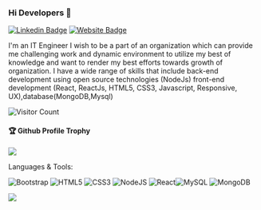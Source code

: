 
### Hi Developers 👋

[![Linkedin Badge](https://img.shields.io/badge/-SnehalChirmade-blue?style=flat-square&logo=Linkedin&logoColor=white&link=https://www.linkedin.com/in/snehal-chirmade-8b3a63216/)](https://www.linkedin.com/in/snehal-chirmade-8b3a63216/)
[![Website Badge](https://img.shields.io/badge/StackOverflow-SnehalChirmade-yellow)](https://stackexchange.com/users/22141035/snehal-chirmade)

I'm an
IT Engineer
I wish to be a part of an organization which can provide me challenging work and dynamic environment to utilize my best of knowledge and want to render my best efforts 
towards growth of organization. I have a wide range of skills that include back-end development using open source technologies (NodeJs) front-end development (React, ReactJs, HTML5, CSS3, Javascript, Responsive, UX),database(MongoDB,Mysql)

![Visitor Count](https://profile-counter.glitch.me/SnehalChirmade/count.svg)

<div>
  <h4>🏆 Github Profile Trophy</h4>
  <a href="https://github.com/ryo-ma/github-profile-trophy">
    <img src="https://github-profile-trophy.vercel.app/?username=SnehalChirmade&column=7"/>
  </a>
</div>

Languages & Tools:

<img alt="Bootstrap" src="https://img.shields.io/badge/bootstrap-%23563D7C.svg?style=flat-square&logo=bootstrap&logoColor=white"/> <img alt="HTML5" src="https://img.shields.io/badge/html5-%23E34F26.svg?style=flat-square&logo=html5&logoColor=white"/> <img alt="CSS3" src="https://img.shields.io/badge/css3-%231572B6.svg?style=flat-square&logo=css3&logoColor=white"/> <img alt="NodeJS" src="https://img.shields.io/badge/node.js-%2343853D.svg?style=flat-square&logo=node-dot-js&logoColor=white"/> <img alt="React" src="https://img.shields.io/badge/react-%2320232a.svg?style=flat-square&logo=react&logoColor=%2361DAFB"/><img alt="MySQL" src="https://img.shields.io/badge/mysql-%2300f.svg?style=flat-square&logo=mysql&logoColor=white"/> <img alt="MongoDB" src ="https://img.shields.io/badge/MongoDB-%234ea94b.svg?style=flat- square&logo=mongodb&logoColor=white"/>

![](https://activity-graph.herokuapp.com/graph?username=SnehalChirmade&theme=react-dark&area=true)
<!--

**SnehalChirmade/SnehalChirmade** is a ✨ _special_ ✨ repository because its `README.md` (this file) appears on your GitHub profile.

Here are some ideas to get you started:

- 🔭 I’m currently working on ...
- 🌱 I’m currently learning Full Stack Web Development
- 👯 I’m looking to collaborate on ...
- 🤔 I’m looking for help with ...
- 💬 Ask me about ...
- 📫 How to reach me: ...
- 😄 Pronouns: ...
- ⚡ Fun fact: ...
-->
